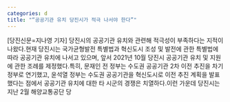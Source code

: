 ```yaml
---
categories: d
title: "“공공기관 유치 당진시가 적극 나서야 한다”"
---
```

[당진신문=지나영 기자] 당진시의 공공기관 유치와 관련해 적극성이 부족하다는 지적이 나왔다.현재 당진시는 국가균형발전 특별법과 혁신도시 조성 및 발전에 관한 특별법에 따라 공공기관 유치에 나서고 있으며, 앞서 2021년 10월 당진시 공공기관 유치 및 지원에 관한 조례를 제정했다.특히, 문재인 전 정부는 수도권 공공기관 2차 이전 추진을 차기 정부로 연기했고, 윤석열 정부는 수도권 공공기관을 혁신도시로 이전 추진 계획을 발표했다는 점에서 공공기관 유치에 대한 타 시군의 경쟁은 치열하다.이런 가운데 당진시는 지난 2월 해양교통공단 당